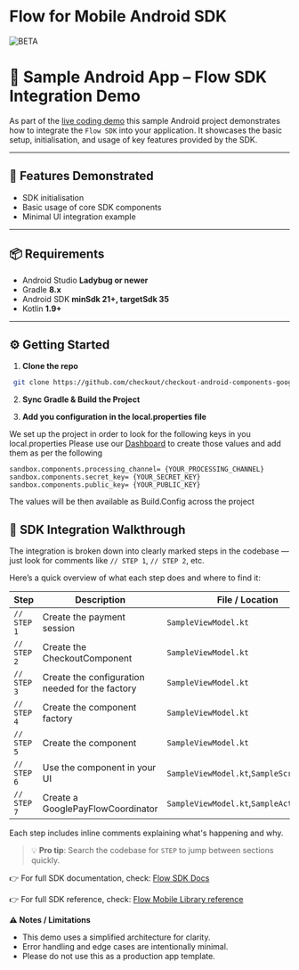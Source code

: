 
#  Flow for Mobile Android SDK

![BETA](https://img.shields.io/badge/status-BETA-yellow)
# 📱 Sample Android App – Flow SDK Integration Demo

As part of the [live coding demo](https://www.youtube.com/watch?v=_GYgrWe_qDA&t=14s) this sample Android project demonstrates how to integrate the `Flow SDK` into your application. It showcases the basic setup, initialisation, and usage of key features provided by the SDK.
  
---  

## 🚀 Features Demonstrated

- SDK initialisation
- Basic usage of core SDK components
- Minimal UI integration example

---  

## 📦 Requirements

- Android Studio **Ladybug or newer**
- Gradle **8.x**
- Android SDK **minSdk 21+, targetSdk 35**
- Kotlin **1.9+**

---  

## ⚙️ Getting Started

1. **Clone the repo**
 ```bash  
  git clone https://github.com/checkout/checkout-android-components-google-pay-live-stream-demo-app.git
  ```

2. **Sync Gradle & Build the Project**

3. **Add you configuration in the local.properties file**

We set up the project in order to look for the following keys in you local.properties
Please use our [Dashboard](https://identity-sandbox.checkout.com/oauth2/aus1iz81iz5DvxYuE0h8/v1/authorize?client_id=0oa1iz7yoxvcL8hrs0h8&code_challenge=vj7IRrecnOC_FCphGk3kgNdUMj31w7RJLRerbYyzV8M&code_challenge_method=S256&nonce=6FhXKSwc4YMnK1JuxFkdKJubhqcVXZu4hnf6fSTn4DQXLk2AAhUk1SVL3CY1cTJ8&redirect_uri=https%3A%2F%2Fdashboard.sandbox.checkout.com%2Fimplicit%2Fcallback&response_type=code&state=puwcYw4XTvYWTXC50kha7prf1cvl3uFfJ2x8oNGO5xMVOztfWVs1yNblI5Y7YR81&scope=openid%20email%20profile) to create those values and add them as per the following
```
sandbox.components.processing_channel= {YOUR_PROCESSING_CHANNEL}
sandbox.components.secret_key= {YOUR_SECRET_KEY}
sandbox.components.public_key= {YOUR_PUBLIC_KEY}
```
The values will be then available as Build.Config across the project

## 📘 SDK Integration Walkthrough

The integration is broken down into clearly marked steps in the codebase — just look for comments like `// STEP 1`, `// STEP 2`, etc.

Here’s a quick overview of what each step does and where to find it:

| Step       | Description                             | File / Location                |
|------------|-----------------------------------------|-------------------------------|
| `// STEP 1` | Create the payment session      | `SampleViewModel.kt` |
| `// STEP 2` | Create the CheckoutComponent     | `SampleViewModel.kt`             |
| `// STEP 3` | Create the configuration needed for the factory | `SampleViewModel.kt`                |
| `// STEP 4` | Create the component factory | `SampleViewModel.kt`       
| `// STEP 5` | Create the component | `SampleViewModel.kt`       
| `// STEP 6` | Use the component in your UI | `SampleViewModel.kt`,`SampleScreen.kt`       
| `// STEP 7` | Create a GooglePayFlowCoordinator | `SampleViewModel.kt`,`SampleActivity.kt`       


Each step includes inline comments explaining what's happening and why.

> 💡 **Pro tip**: Search the codebase for `STEP` to jump between sections quickly.


👉 For full SDK documentation, check: [Flow SDK Docs](https://www.checkout.com/docs/payments/accept-payments/accept-a-payment-on-your-mobile-app/get-started-with-flow-for-mobile)

👉 For full SDK reference, check: [Flow Mobile Library reference](https://www.checkout.com/docs/payments/accept-payments/accept-a-payment-on-your-mobile-app/flow-for-mobile-library-reference/android)



**⚠️ Notes / Limitations** <br>
-   This demo uses a simplified architecture for clarity.
-   Error handling and edge cases are intentionally minimal.
-   Please do not use this as a production app template.